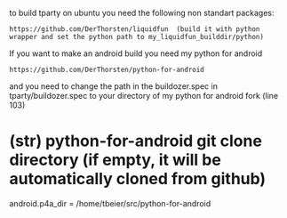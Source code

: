
to build tparty on ubuntu you need  the following non standart packages:


    https://github.com/DerThorsten/liquidfun  (build it with python wrapper and set the python path to my_liquidfun_builddir/python)


If you want to make an android build you need my python for android

    https://github.com/DerThorsten/python-for-android

and you need to  change the path in the buildozer.spec in tparty/buildozer.spec 
to your directory of my python for android fork (line 103)

# (str) python-for-android git clone directory (if empty, it will be automatically cloned from github)
android.p4a_dir = /home/tbeier/src/python-for-android